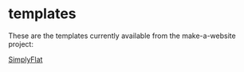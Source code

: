 # templates

These are the templates currently available from the make-a-website project:

[SimplyFlat](simplyflat)